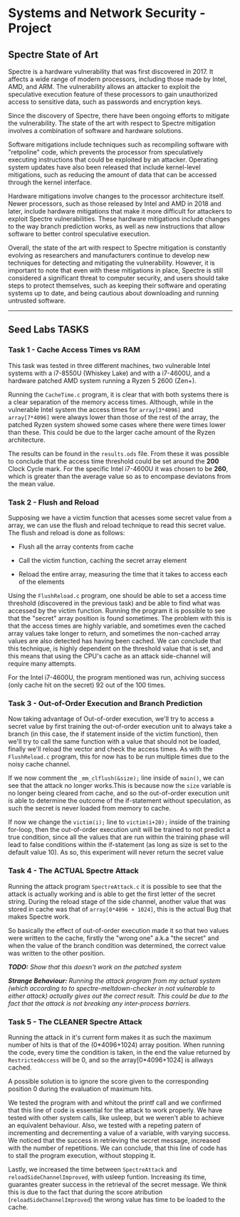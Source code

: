 # Systems and Network Security - Project

## Spectre State of Art

Spectre is a hardware vulnerability that was first discovered in 2017. It affects a wide range of modern processors, including those made by Intel, AMD, and ARM. The vulnerability allows an attacker to exploit the speculative execution feature of these processors to gain unauthorized access to sensitive data, such as passwords and encryption keys.

Since the discovery of Spectre, there have been ongoing efforts to mitigate the vulnerability. The state of the art with respect to Spectre mitigation involves a combination of software and hardware solutions.

Software mitigations include techniques such as recompiling software with "retpoline" code, which prevents the processor from speculatively executing instructions that could be exploited by an attacker. Operating system updates have also been released that include kernel-level mitigations, such as reducing the amount of data that can be accessed through the kernel interface.

Hardware mitigations involve changes to the processor architecture itself. Newer processors, such as those released by Intel and AMD in 2018 and later, include hardware mitigations that make it more difficult for attackers to exploit Spectre vulnerabilities. These hardware mitigations include changes to the way branch prediction works, as well as new instructions that allow software to better control speculative execution.

Overall, the state of the art with respect to Spectre mitigation is constantly evolving as researchers and manufacturers continue to develop new techniques for detecting and mitigating the vulnerability. However, it is important to note that even with these mitigations in place, Spectre is still considered a significant threat to computer security, and users should take steps to protect themselves, such as keeping their software and operating systems up to date, and being cautious about downloading and running untrusted software.

---

## Seed Labs TASKS

### Task 1 - Cache Access Times vs RAM

This task was tested in three different machines, two vulnerable Intel systems with a i7-8550U (Whiskey Lake) and with a i7-4600U, and a hardware patched AMD system running a Ryzen 5 2600 (Zen+).

Running the `CacheTime.c` program, it is clear that with both systems there is a clear separation of the memory access times. Although, while in the vulnerable Intel system the access times for `array[3*4096]` and `array[7*4096]` were always lower than those of the rest of the array, the patched Ryzen system showed some cases where there were times lower than these. This could be due to the larger cache amount of the Ryzen architecture.

The results can be found in the `results.ods` file. From these it was possible to conclude that the access time threshold could be set around the __200__ Clock Cycle mark. For the specific Intel i7-4600U it was chosen to be __260__, which is greater than the average value so as to encompase deviatons from the mean value.

### Task 2 - Flush and Reload
Supposing we have a victim function that acesses some secret value from a array, we can use the flush and reload technique to read this secret value.
The flush and reload is done as follows:

- Flush all the array contents from cache

- Call the victim function, caching the secret array element

- Reload the entire array, measuring the time that it takes to access each of the elements

Using the `FlushReload.c` program, one should be able to set a access time threshold (discovered in the previous task) and be able to find what was accessed by the victim function. 
Running the program it is possible to see that the "secret" array position is found sometimes. The problem with this is that the access times are highly variable, and sometimes even the cached array values take longer to return, and sometimes the non-cached array values are also detected has having been cached. We can conclude that this technique, is highly dependent on the threshold value that is set, and this means that using the CPU's cache as an attack side-channel will require many attempts.

For the Intel i7-4600U, the program mentioned was run, achiving success (only cache hit on the secret) 92 out of the 100 times.

### Task 3 - Out-of-Order Execution and Branch Prediction
Now taking advantage of Out-of-order execution, we'll try to access a secret value by first training the out-of-order execution unit to always take a branch (in this case, the if statement inside of the victim function), then we'll try to call the same function with a value that should not be loaded, finally we'll reload the vector and check the access times. As with the `FlushReload.c` program, this for now has to be run multiple times due to the noisy cache channel.

If we now comment the `_mm_clflush(&size);` line inside of `main()`, we can see that the attack no longer works.This is because now the `size` variable is no longer being cleared from cache, and so the out-of-order execution unit is able to determine the outcome of the if-statement without speculation, as such the secret is never loaded from memory to cache.

If now we change the `victim(i);` line to `victim(i+20);` inside of the training for-loop, then the out-of-order execution unit will be trained to not predict a true condition, since all the values that are run within the training phase will lead to false conditions within the if-statement (as long as size is set to the default value 10). As so, this experiment will never return the secret value

### Task 4 - The ACTUAL Spectre Attack
Running the attack program `SpectreAttack.c` it is possible to see that the attack is actually working and is able to get the first letter of the secret string. During the reload stage of the side channel, another value that was stored in cache was that of `array[0*4096 + 1024]`, this is the actual Bug that makes Spectre work. 

So basically the effect of out-of-order execution made it so that two values were written to the cache, firstly the "wrong one" a.k.a "the secret" and when the value of the branch condition was determined, the correct value was written to the other position.

_**TODO:** Show that this doesn't work on the patched system_

_**Strange Behaviour:** Running the attack program from my actual system (which according to to spectre-meltdown-checker in not vulnerable to either attack) actually gives out the correct result. This could be due to the fact that the attack is not breaking any inter-process barriers._

### Task 5 - The CLEANER Spectre Attack

Running the attack in it's current form makes it as such the maximum number of hits is that of the (0\*4096+1024) array position. When running the code, every time the condition is taken, in the end the value returned by `RestrictedAccess` will be 0, and so the array[0\*4096+1024] is allways cached.

A possible solution is to ignore the score given to the corresponding position 0 during the evaluation of maximum hits.

We tested the program with and whitout the printf call and we confirmed that this line of code is essential for the attack to work properly.
We have tested with other system calls, like usleep, but we weren't able to achieve an equivalent behaviour.
Also, we tested with a repeting patern of incrementing and decrementing a value of a variable, with varying success. We noticed that the success in retrieving the secret message, increased with the number of repetitions.
We can conclude, that this line of code has to stall the program execution, without stopping it.

Lastly, we increased the time between `SpectreAttack` and `reloadSideChannelImproved`, with usleep funtion. Increasing its time, guarantes greater success in the retrieval of the secret message. We think this is due to the fact that during the score atribution (`reloadSideChannelImproved`) the wrong value has time to be loaded to the cache.




